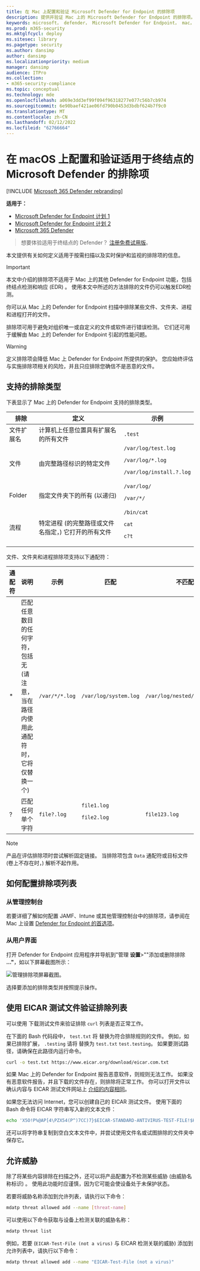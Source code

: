 ```yaml
---
title: 在 Mac 上配置和验证 Microsoft Defender for Endpoint 的排除项
description: 提供并验证 Mac 上的 Microsoft Defender for Endpoint 的排除项。 可以针对文件、文件夹和进程设置排除项。
keywords: microsoft， defender， Microsoft Defender for Endpoint， mac， 排除， 扫描， 防病毒
ms.prod: m365-security
ms.mktglfcycl: deploy
ms.sitesec: library
ms.pagetype: security
ms.author: dansimp
author: dansimp
ms.localizationpriority: medium
manager: dansimp
audience: ITPro
ms.collection:
- m365-security-compliance
ms.topic: conceptual
ms.technology: mde
ms.openlocfilehash: a069e3dd3ef99f094f96318277e077c56b7cb974
ms.sourcegitcommit: 6e90baef421ae06fd790b0453d3bdbf624b7f9c0
ms.translationtype: MT
ms.contentlocale: zh-CN
ms.lasthandoff: 02/12/2022
ms.locfileid: "62766664"
---
```

# <a name="configure-and-validate-exclusions-for-microsoft-defender-for-endpoint-on-macos"></a>在 macOS 上配置和验证适用于终结点的 Microsoft Defender 的排除项

[!INCLUDE [Microsoft 365 Defender rebranding](../../includes/microsoft-defender.md)]


**适用于：**
- [Microsoft Defender for Endpoint 计划 1](https://go.microsoft.com/fwlink/p/?linkid=2154037)
- [Microsoft Defender for Endpoint 计划 2](https://go.microsoft.com/fwlink/p/?linkid=2154037)
- [Microsoft 365 Defender](https://go.microsoft.com/fwlink/?linkid=2118804)

> 想要体验适用于终结点的 Defender？ [注册免费试用版](https://signup.microsoft.com/create-account/signup?products=7f379fee-c4f9-4278-b0a1-e4c8c2fcdf7e&ru=https://aka.ms/MDEp2OpenTrial?ocid=docs-wdatp-investigateip-abovefoldlink)。

本文提供有关如何定义适用于按需扫描以及实时保护和监视的排除项的信息。

> [!IMPORTANT]
> 本文中介绍的排除项不适用于 Mac 上的其他 Defender for Endpoint 功能，包括终结点检测和响应 (EDR) 。 使用本文中所述的方法排除的文件仍可以触发EDR检测。

你可以从 Mac 上的 Defender for Endpoint 扫描中排除某些文件、文件夹、进程和进程打开的文件。

排除项可用于避免对组织唯一或自定义的文件或软件进行错误检测。 它们还可用于缓解由 Mac 上的 Defender for Endpoint 引起的性能问题。

> [!WARNING]
> 定义排除项会降低 Mac 上 Defender for Endpoint 所提供的保护。 您应始终评估与实施排除项相关的风险，并且只应排除您确信不是恶意的文件。

## <a name="supported-exclusion-types"></a>支持的排除类型

下表显示了 Mac 上的 Defender for Endpoint 支持的排除类型。

排除|定义|示例
---|---|---
文件扩展名|计算机上任意位置具有扩展名的所有文件|`.test`
文件|由完整路径标识的特定文件|`/var/log/test.log` <p> `/var/log/*.log` <p> `/var/log/install.?.log`
Folder|指定文件夹下的所有 (以递归) |`/var/log/` <p> `/var/*/`
流程|特定进程 (的完整路径或文件名指定，) 它打开的所有文件|`/bin/cat` <p> `cat` <p> `c?t`

文件、文件夹和进程排除项支持以下通配符：

通配符|说明|示例|匹配|不匹配
---|---|---|---|---
\*|匹配任意数目的任何字符，包括无 (请注意，当在路径内使用此通配符时，它将仅替换一个) |`/var/*/*.log`|`/var/log/system.log`|`/var/log/nested/system.log`
?|匹配任何单个字符|`file?.log`|`file1.log` <p> `file2.log`|`file123.log`

> [!NOTE]
> 产品在评估排除项时尝试解析固定链接。 当排除项包含 `Data` 通配符或目标文件 (卷上不存在时，) 解析不起作用。

## <a name="how-to-configure-the-list-of-exclusions"></a>如何配置排除项列表

### <a name="from-the-management-console"></a>从管理控制台

若要详细了解如何配置 JAMF、Intune 或其他管理控制台中的排除项，请参阅在 Mac 上设置 [Defender for Endpoint 的首选项](mac-preferences.md)。

### <a name="from-the-user-interface"></a>从用户界面

打开 Defender for Endpoint 应用程序并导航到"管理 **设置**\>""添加或删除排除 **..."**，如以下屏幕截图所示：

![管理排除项屏幕截图。](images/mdatp-37-exclusions.png)

选择要添加的排除类型并按照提示操作。

## <a name="validate-exclusions-lists-with-the-eicar-test-file"></a>使用 EICAR 测试文件验证排除列表

可以使用 下载测试文件来验证排除 `curl` 列表是否正常工作。

在下面的 Bash 代码段中， `test.txt` 将 替换为符合排除规则的文件。 例如，如果已排除扩展， `.testing` 请将 替换为 `test.txt` `test.testing`。 如果要测试路径，请确保在此路径内运行命令。

```bash
curl -o test.txt https://www.eicar.org/download/eicar.com.txt
```

如果 Mac 上的 Defender for Endpoint 报告恶意软件，则规则无法工作。 如果没有恶意软件报告，并且下载的文件存在，则排除将正常工作。 你可以打开文件以确认内容与 EICAR 测试文件网站上 [介绍的内容相同](http://2016.eicar.org/86-0-Intended-use.html)。

如果您无法访问 Internet，您可以创建自己的 EICAR 测试文件。 使用下面的 Bash 命令将 EICAR 字符串写入新的文本文件：

```bash
echo 'X5O!P%@AP[4\PZX54(P^)7CC)7}$EICAR-STANDARD-ANTIVIRUS-TEST-FILE!$H+H*' > test.txt
```

还可以将字符串复制到空白文本文件中，并尝试使用文件名或试图排除的文件夹中保存它。

## <a name="allow-threats"></a>允许威胁

除了将某些内容排除在扫描之外，还可以将产品配置为不检测某些威胁 (由威胁名称标识) 。 使用此功能时应谨慎，因为它可能会使设备处于未保护状态。

若要将威胁名称添加到允许列表，请执行以下命令：

```bash
mdatp threat allowed add --name [threat-name]
```

可以使用以下命令获取与设备上检测关联的威胁名称：

```bash
mdatp threat list
```

例如，若要 (`EICAR-Test-File (not a virus)` 与 EICAR 检测关联的威胁) 添加到允许列表中，请执行以下命令：

```bash
mdatp threat allowed add --name "EICAR-Test-File (not a virus)"
```
